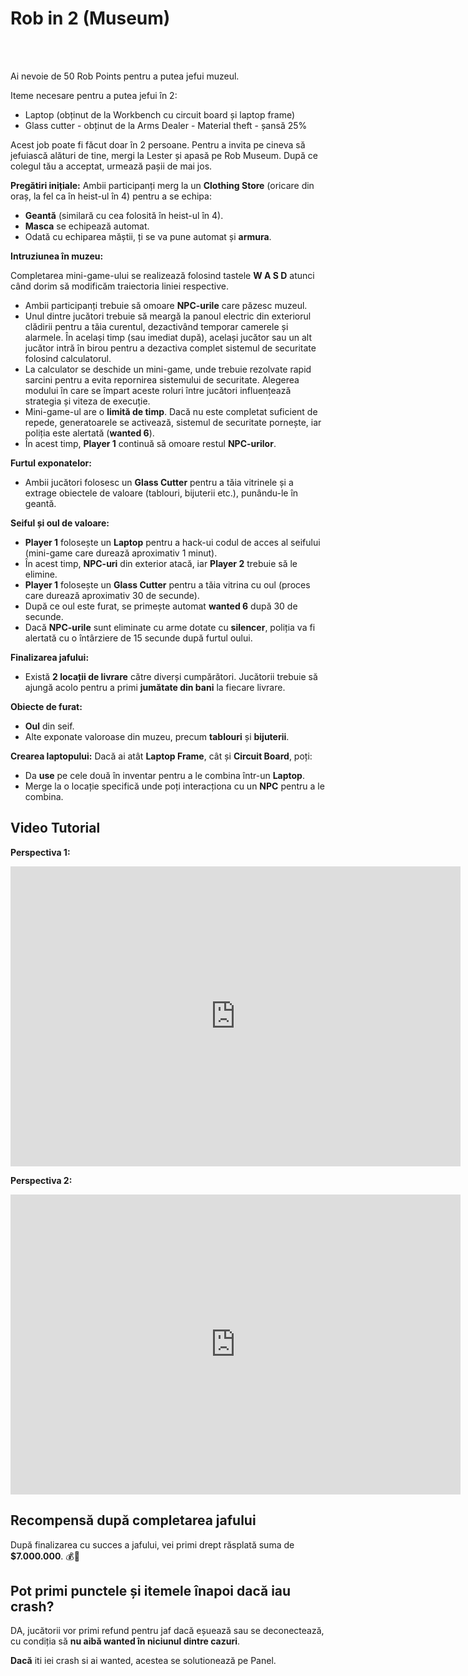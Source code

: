 # Rob in 2 (Museum)
<br><br>
<div class="danger-container">
<p>Ai nevoie de 50 Rob Points pentru a putea jefui muzeul.</p>
</div>

Iteme necesare pentru a putea jefui în 2:

- Laptop (obținut de la Workbench cu circuit board și laptop frame)
- Glass cutter - obținut de la Arms Dealer - Material theft - șansă 25%

Acest job poate fi făcut doar în 2 persoane. Pentru a invita pe cineva să jefuiască alături de tine, mergi la Lester și apasă pe Rob Museum.
După ce colegul tău a acceptat, urmează pașii de mai jos.

<b>Pregătiri inițiale:</b>
Ambii participanți merg la un <b>Clothing Store</b> (oricare din oraș, la fel ca în heist-ul în 4) pentru a se echipa:

  - <b>Geantă</b> (similară cu cea folosită în heist-ul în 4).
  - <b>Masca</b> se echipează automat.
  - Odată cu echiparea măștii, ți se va pune automat și <b>armura</b>.

<b>Intruziunea în muzeu:</b><div class="danger-container">
Completarea mini-game-ului se realizează folosind tastele <strong>W A S D</strong> atunci când dorim să modificăm traiectoria liniei respective.
</div>

- Ambii participanți trebuie să omoare <b>NPC-urile</b> care păzesc muzeul.
- Unul dintre jucători trebuie să meargă la panoul electric din exteriorul clădirii pentru a tăia curentul, dezactivând temporar camerele și alarmele. În același timp (sau imediat după), același jucător sau un alt jucător intră în birou pentru a dezactiva complet sistemul de securitate folosind calculatorul.
- La calculator se deschide un mini-game, unde trebuie rezolvate rapid sarcini pentru a evita repornirea sistemului de securitate. Alegerea modului în care se împart aceste roluri între jucători influențează strategia și viteza de execuție. 
- Mini-game-ul are o <b>limită de timp</b>. Dacă nu este completat suficient de repede, generatoarele se activează, sistemul de securitate pornește, iar poliția este alertată (<b>wanted 6</b>).
- În acest timp, <b>Player 1</b> continuă să omoare restul <b>NPC-urilor</b>.

<b>Furtul exponatelor:</b>
- Ambii jucători folosesc un <b>Glass Cutter</b> pentru a tăia vitrinele și a extrage obiectele de valoare (tablouri, bijuterii etc.), punându-le în geantă.

<b>Seiful și oul de valoare:</b>
- <b>Player 1</b> folosește un <b>Laptop</b> pentru a hack-ui codul de acces al seifului (mini-game care durează aproximativ 1 minut).
- În acest timp, <b>NPC-uri</b> din exterior atacă, iar <b>Player 2</b> trebuie să le elimine.
- <b>Player 1</b> folosește un <b>Glass Cutter</b> pentru a tăia vitrina cu oul (proces care durează aproximativ 30 de secunde).
- După ce oul este furat, se primește automat <b>wanted 6</b> după 30 de secunde.
- Dacă <b>NPC-urile</b> sunt eliminate cu arme dotate cu <b>silencer</b>, poliția va fi alertată cu o întârziere de 15 secunde după furtul oului.

<b>Finalizarea jafului:</b>
- Există <b>2 locații de livrare</b> către diverși cumpărători. Jucătorii trebuie să ajungă acolo pentru a primi <b>jumătate din bani</b> la fiecare livrare.

<b>Obiecte de furat:</b>
- <b>Oul</b> din seif.
- Alte exponate valoroase din muzeu, precum <b>tablouri</b> și <b>bijuterii</b>.

<b>Crearea laptopului:</b>
Dacă ai atât <b>Laptop Frame</b>, cât și <b>Circuit Board</b>, poți:
- Da <b>use</b> pe cele două în inventar pentru a le combina într-un <b>Laptop</b>.
- Merge la o locație specifică unde poți interacționa cu un <b>NPC</b> pentru a le combina.

## Video Tutorial 

**Perspectiva 1:**
<br>
<iframe src="https://www.youtube.com/embed/uIOAV50RzC0?si=1dsfHp4FOLbEUZTz&amp;controls=1&amp;rel=0&amp;modestbranding=1&amp;disablekb=1&amp;showinfo=0" 
      width="720" height="480" frameborder="0"  sandbox="allow-scripts allow-same-origin allow-presentation">
</iframe>
<br>

**Perspectiva 2:**
<br>
<iframe src="https://www.youtube.com/embed/Zd9U41At1EU?si=BF9wv7N6shy1_TuK&amp;controls=1&amp;rel=0&amp;modestbranding=1&amp;disablekb=1&amp;showinfo=0" 
      width="720" height="480" frameborder="0"  sandbox="allow-scripts allow-same-origin allow-presentation">
</iframe>

## Recompensă după completarea jafului

După finalizarea cu succes a jafului, vei primi drept răsplată suma de **$7.000.000**. 💰🎉


## Pot primi punctele și itemele înapoi dacă iau crash?

DA, jucătorii vor primi refund pentru jaf dacă eșuează sau se deconectează, cu condiția să **nu aibă wanted în niciunul dintre cazuri**.

**Dacă** iti iei crash si ai wanted, acestea se solutionează pe Panel.
